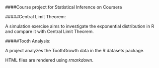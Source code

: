 ####Course project for Statistical Inference on Coursera

#####Central Limit Theorem:

A simulation exercise aims to investigate the exponential distribution in R and compare it with Central Limit Theorem.

#####Tooth Analysis:

A project analyzes the ToothGrowth data in the R datasets package.


HTML files are rendered using *rmarkdown*.
